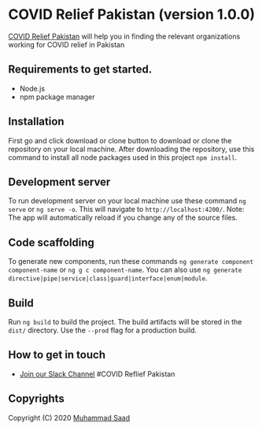 # COVID Relief Pakistan (version 1.0.0)

[COVID Relief Pakistan](https://covidreliefpakistan.com/)  will help you in finding the relevant organizations working for COVID relief in Pakistan


## Requirements to get started.

- Node.js
- npm package manager

## Installation

First go and click download or clone button to download or clone the repository on your local machine. After downloading the repository, use this command to install all node packages used in this project `npm install`.


## Development server

To run development server on your local machine use these command `ng serve` or `ng serve -o`. This will navigate to `http://localhost:4200/`. 
Note: The app will automatically reload if you change any of the source files.


## Code scaffolding

To generate new components, run these commands `ng generate component component-name` or `ng g c component-name`. You can also use `ng generate directive|pipe|service|class|guard|interface|enum|module`.


## Build

Run `ng build` to build the project. The build artifacts will be stored in the `dist/` directory. Use the `--prod` flag for a production build.


## How to get in touch

- [Join our Slack Channel](https://covidreliefpakistan.slack.com/join/shared_invite/zt-db5szcbn-qHi3~K1M0ASpNo9Vk1NpDw) #COVID Reflief Pakistan


## Copyrights

Copyright (C) 2020 [Muhammad Saad](saad@we-over-i.com)
